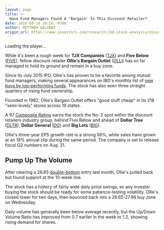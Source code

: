 ```yaml
---
layout: page
title: >-
  Have Fund Managers Found A 'Bargain' In This Discount Retailer?
date: 2016-08-18 10:16 -0700
author: MATTHEW GALGANI
origin_url: https://www.investors.com/research/ibd-stock-analysis/discount-retailer-ollies-bargain-outlet-near-buy-point-ahead-of-q2-earnings/
---
```





Loading the player...
 


While it's been a rough week for **TJX Companies** ([TJX](https://research.investors.com/quote.aspx?symbol=TJX)) and **Five Below** ([FIVE](https://research.investors.com/quote.aspx?symbol=FIVE)), fellow discount retailer **Ollie's Bargain Outlet** ([OLLI](https://research.investors.com/quote.aspx?symbol=OLLI)) has so far managed to hold its ground and remain in a buy zone.


Since its July 2015 IPO, Ollie's has proven to be a favorite among mutual fund managers, making several appearances on IBD's monthly list of [new buys by top-performing funds](https://www.investors.com/etfs-and-funds/mutual-funds/top-mutual-funds-put-ollies-and-five-below-on-their-shopping-lists/). The stock has also seen three straight quarters of rising fund ownership.


Founded in 1982, Ollie's Bargain Outlet offers "good stuff cheap" in its 218 "semi-lovely" stores across 19 states.


A 97 [Composite Rating](http://education.investors.com/Lesson.aspx?sourceid=735774&id=735771) earns the stock the No. 2 spot within the discount retailers industry group, behind Five Below and ahead of **Dollar Tree** ([DLTR](https://research.investors.com/quote.aspx?symbol=DLTR)), **Dollar General** ([DG](https://research.investors.com/quote.aspx?symbol=DG)) and **Big Lots** ([BIG](https://research.investors.com/quote.aspx?symbol=BIG)).


Ollie's three-year EPS growth rate is a strong 56%, while sales have grown at an 18% annual clip during the same period. The company is set to release fiscal Q2 numbers on Aug. 31.


Pump Up The Volume
------------------


After clearing a 26.65 [double-bottom](http://education.investors.com/lesson.aspx?id=736315&sourceid=735787&page=2) entry last month, Ollie's pulled back but found support at the 10-week line.


 The stock has a history of fairly wide daily price swings, so any investor buying the stock should be ready for some patience-testing volatility.
Ollie's closed lower for two days, then bounced back into a 26.65-27.98 buy zone on Wednesday.


Daily volume has generally been below average recently, but the Up/Down Volume Ratio has improved from 0.7 earlier in the week to 1.2, showing rising demand for shares.




